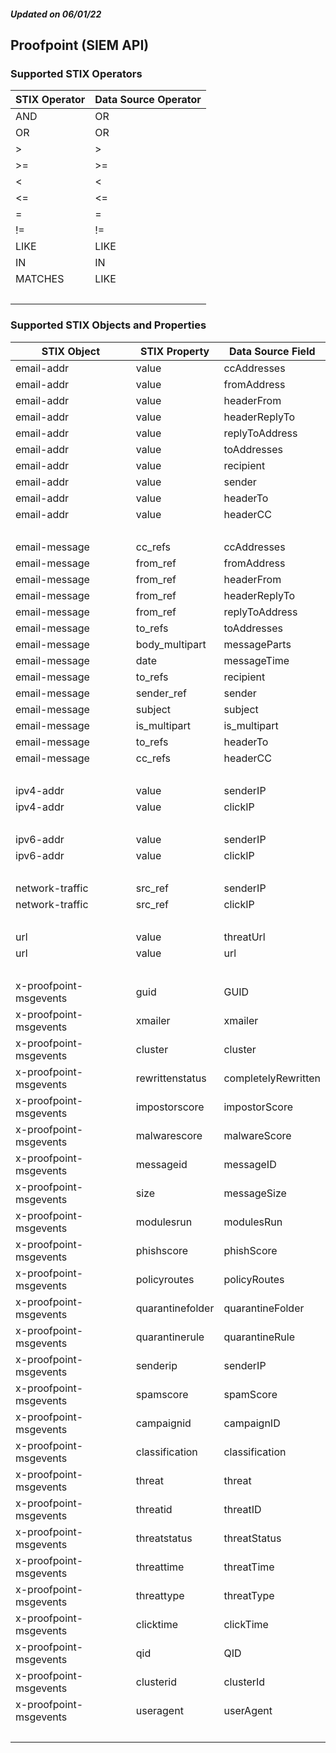 ##### Updated on 06/01/22
## Proofpoint (SIEM API)
### Supported STIX Operators
| STIX Operator | Data Source Operator |
|--|--|
| AND | OR |
| OR | OR |
| > | > |
| >= | >= |
| < | < |
| <= | <= |
| = | = |
| != | != |
| LIKE | LIKE |
| IN | IN |
| MATCHES | LIKE |
| <br> | |
### Supported STIX Objects and Properties
| STIX Object | STIX Property | Data Source Field |
|--|--|--|
| email-addr | value | ccAddresses |
| email-addr | value | fromAddress |
| email-addr | value | headerFrom |
| email-addr | value | headerReplyTo |
| email-addr | value | replyToAddress |
| email-addr | value | toAddresses |
| email-addr | value | recipient |
| email-addr | value | sender |
| email-addr | value | headerTo |
| email-addr | value | headerCC |
| <br> | | |
| email-message | cc_refs | ccAddresses |
| email-message | from_ref | fromAddress |
| email-message | from_ref | headerFrom |
| email-message | from_ref | headerReplyTo |
| email-message | from_ref | replyToAddress |
| email-message | to_refs | toAddresses |
| email-message | body_multipart | messageParts |
| email-message | date | messageTime |
| email-message | to_refs | recipient |
| email-message | sender_ref | sender |
| email-message | subject | subject |
| email-message | is_multipart | is_multipart |
| email-message | to_refs | headerTo |
| email-message | cc_refs | headerCC |
| <br> | | |
| ipv4-addr | value | senderIP |
| ipv4-addr | value | clickIP |
| <br> | | |
| ipv6-addr | value | senderIP |
| ipv6-addr | value | clickIP |
| <br> | | |
| network-traffic | src_ref | senderIP |
| network-traffic | src_ref | clickIP |
| <br> | | |
| url | value | threatUrl |
| url | value | url |
| <br> | | |
| x-proofpoint-msgevents | guid | GUID |
| x-proofpoint-msgevents | xmailer | xmailer |
| x-proofpoint-msgevents | cluster | cluster |
| x-proofpoint-msgevents | rewrittenstatus | completelyRewritten |
| x-proofpoint-msgevents | impostorscore | impostorScore |
| x-proofpoint-msgevents | malwarescore | malwareScore |
| x-proofpoint-msgevents | messageid | messageID |
| x-proofpoint-msgevents | size | messageSize |
| x-proofpoint-msgevents | modulesrun | modulesRun |
| x-proofpoint-msgevents | phishscore | phishScore |
| x-proofpoint-msgevents | policyroutes | policyRoutes |
| x-proofpoint-msgevents | quarantinefolder | quarantineFolder |
| x-proofpoint-msgevents | quarantinerule | quarantineRule |
| x-proofpoint-msgevents | senderip | senderIP |
| x-proofpoint-msgevents | spamscore | spamScore |
| x-proofpoint-msgevents | campaignid | campaignID |
| x-proofpoint-msgevents | classification | classification |
| x-proofpoint-msgevents | threat | threat |
| x-proofpoint-msgevents | threatid | threatID |
| x-proofpoint-msgevents | threatstatus | threatStatus |
| x-proofpoint-msgevents | threattime | threatTime |
| x-proofpoint-msgevents | threattype | threatType |
| x-proofpoint-msgevents | clicktime | clickTime |
| x-proofpoint-msgevents | qid | QID |
| x-proofpoint-msgevents | clusterid | clusterId |
| x-proofpoint-msgevents | useragent | userAgent |
| <br> | | |
